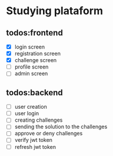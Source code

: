 # Studying plataform

## todos:frontend

- [x] login screen
- [x] registration screen
- [x] challenge screen
- [ ] profile screen
- [ ] admin screen

## todos:backend

- [ ]  user creation
- [ ]  user login
- [ ]  creating challenges
- [ ]  sending the solution to the challenges
- [ ]  approve or deny challenges
- [ ]  verify jwt token
- [ ]  refresh jwt token